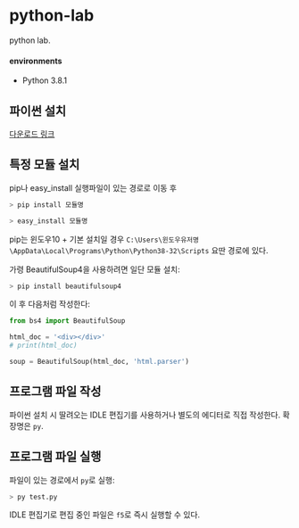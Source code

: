 # python-lab

python lab.

#### environments

- Python 3.8.1

## 파이썬 설치

[다운로드 링크](https://www.python.org/downloads/)

## 특정 모듈 설치

pip나 easy_install 실행파일이 있는 경로로 이동 후

```py
> pip install 모듈명
```

```py
> easy_install 모듈명
```

pip는 윈도우10 + 기본 설치일 경우 `C:\Users\윈도우유저명\AppData\Local\Programs\Python\Python38-32\Scripts` 요딴 경로에 있다.

가령 BeautifulSoup4을 사용하려면 일단 모듈 설치:

```py
> pip install beautifulsoup4
```

이 후 다음처럼 작성한다:

```py
from bs4 import BeautifulSoup

html_doc = '<div></div>'
# print(html_doc)

soup = BeautifulSoup(html_doc, 'html.parser')
```

## 프로그램 파일 작성

파이썬 설치 시 딸려오는 IDLE 편집기를 사용하거나 별도의 에디터로 직접 작성한다. 확장명은 `py`.

## 프로그램 파일 실행

파일이 있는 경로에서 `py`로 실행:

```py
> py test.py
```

IDLE 편집기로 편집 중인 파일은 `f5`로 즉시 실행할 수 있다.

